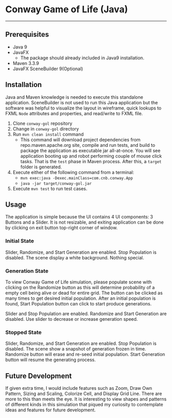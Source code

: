 # Conway Game of Life (Java)
---
## Prerequisites

- Java 9
- JavaFX
  - The package should already included in Java9 installation.
- Maven 3.3.9
- JavaFX SceneBuilder 9(Optional)

## Installation

Java and Maven knowledge is needed to execute this standalone application. SceneBuilder is not used to run this Java application but the software was helpful to visualize the layout in wireframe, quick lookups to FXML `Node` attributes and properties, and read/write to FXML file.

1. Clone `conway-gol` repository
2. Change in `conway-gol` directory
3. Run `mvn clean install` command
   - This command will download project dependencies from repo.maven.apache.org site, compile and run tests, and build to package the application as executable jar all-at-once. You will see application booting up and robot performing couple of mouse click tasks. That is the `test` phase in Maven process. After this, a `target` folder is generated.
4. Execute either of the following command from a terminal:
   - `mvn exec:java -Dexec.mainClass=com.cnb.conway.App`
   - `java -jar target/conway-gol.jar`
5. Execute `mvn test` to run test cases.

## Usage

The application is simple because the UI contains 4 UI components: 3 Buttons and a Slider. It is not resizable, and exiting application can be done by clicking on exit button top-right corner of window.

### Initial State

Slider, Randomize, and Start Generation are enabled. Stop Population is disabled. The scene display a white background. Nothing special.

### Generation State

To view Conway Game of Life simulation, please populate scene with clicking on the Randomize button as this will determine probability of a empty cell being alive or dead for entire grid. The button can be clicked as many times to get desired initial population. After an initial population is found, Start Population button can click to start produce generations.

Slider and Stop Population are enabled. Randomize and Start Generation are disabled. Use slider to decrease or increase generation speed.

### Stopped State

Slider, Randomize, and Start Generation are enabled. Stop Population is disabled. The scene show a snapshot of generation frozen in time. Randomize button will erase and re-seed initial population. Start Generation button will resume the generating process.

## Future Development
If given extra time, I would include features such as Zoom, Draw Own Pattern, Sizing and Scaling, Colorize Cell, and Display Grid Line. There are more to this than meets the eye. It is interesting to view shapes and patterns of different kinds in this simulation that piqued my curiosity to contemplate ideas and features for future development.
